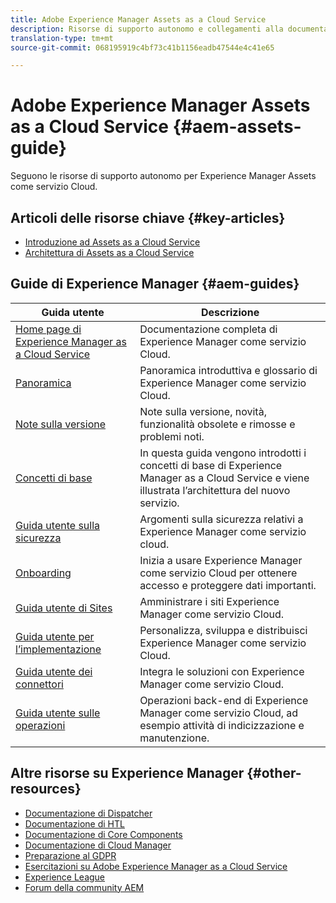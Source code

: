 ```yaml
---
title: Adobe Experience Manager Assets as a Cloud Service
description: Risorse di supporto autonomo e collegamenti alla documentazione di Adobe Experience Manager Assets as a Cloud Service
translation-type: tm+mt
source-git-commit: 068195919c4bf73c41b1156eadb47544e4c41e65

---
```



# Adobe Experience Manager Assets as a Cloud Service {#aem-assets-guide}

Seguono le risorse di supporto autonomo per Experience Manager Assets come servizio Cloud.

## Articoli delle risorse chiave {#key-articles}

* [Introduzione ad Assets as a Cloud Service](overview.md)
* [Architettura di Assets as a Cloud Service](architecture.md)

## Guide di Experience Manager {#aem-guides}

| Guida utente | Descrizione |
|---|---|
| [Home page di Experience Manager as a Cloud Service](/help/landing/home.md) | Documentazione completa di Experience Manager come servizio Cloud. |
| [Panoramica](/help/overview/home.md) | Panoramica introduttiva e glossario di Experience Manager come servizio Cloud. |
| [Note sulla versione](/help/release-notes/home.md) | Note sulla versione, novità, funzionalità obsolete e rimosse e problemi noti. |
| [Concetti di base](/help/core-concepts/home.md) | In questa guida vengono introdotti i concetti di base di Experience Manager as a Cloud Service e viene illustrata l’architettura del nuovo servizio. |
| [Guida utente sulla sicurezza](/help/security/home.md) | Argomenti sulla sicurezza relativi a Experience Manager come servizio cloud. |
| [Onboarding](/help/onboarding/home.md) | Inizia a usare Experience Manager come servizio Cloud per ottenere accesso e proteggere dati importanti. |
| [Guida utente di Sites](/help/sites-cloud/home.md) | Amministrare i siti Experience Manager come servizio Cloud. |
| [Guida utente per l’implementazione](/help/implementing/home.md) | Personalizza, sviluppa e distribuisci Experience Manager come servizio Cloud. |
| [Guida utente dei connettori](/help/connectors/home.md) | Integra le soluzioni con Experience Manager come servizio Cloud. |
| [Guida utente sulle operazioni](/help/operations/home.md) | Operazioni back-end di Experience Manager come servizio Cloud, ad esempio attività di indicizzazione e manutenzione. |

## Altre risorse su Experience Manager {#other-resources}

* [Documentazione di Dispatcher](/help/implementing/dispatcher/overview.md)
* [Documentazione di HTL](https://docs.adobe.com/content/help/en/experience-manager-htl/using/overview.html)
* [Documentazione di Core Components](https://docs.adobe.com/content/help/en/experience-manager-core-components/using/introduction.html)
* [Documentazione di Cloud Manager](https://docs.adobe.com/content/help/en/experience-manager-cloud-manager/using/introduction-to-cloud-manager.html)
* [Preparazione al GDPR](/help/onboarding/data-privacy-and-protection-readiness/aem-readiness.md)
* [Esercitazioni su Adobe Experience Manager as a Cloud Service](https://docs.adobe.com/content/help/en/experience-manager-learn/cloud-service/overview.html)
* [Experience League](https://guided.adobe.com/?promoid=K42KVXHD&mv=other#solutions/experience-manager)
* [Forum della community AEM](https://forums.adobe.com/community/experience-cloud/marketing-cloud/experience-manager)
